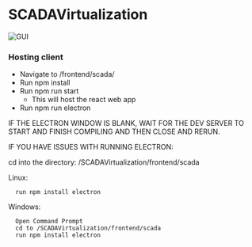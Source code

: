 # SCADAVirtualization
![GUI](Dragster.jpg)
### Hosting client
* Navigate to /frontend/scada/
* Run npm install
* Run npm run start
    * This will host the react web app
* Run npm run electron

IF THE ELECTRON WINDOW IS BLANK, WAIT FOR THE DEV SERVER TO START AND FINISH COMPILING AND THEN CLOSE AND RERUN.

IF YOU HAVE ISSUES WITH RUNNING ELECTRON:

   cd into the directory: /SCADAVirtualization/frontend/scada
   
   Linux:
   
      run npm install electron
      
   Windows:
   
      Open Command Prompt
      cd to /SCADAVirtualization/frontend/scada
      run npm install electron
   
